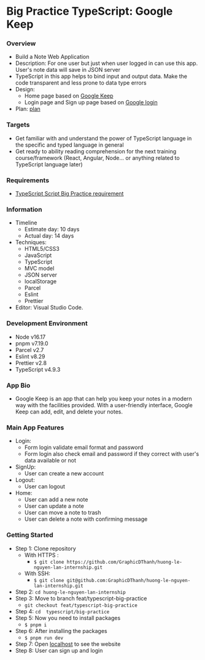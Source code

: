 # Big Practice TypeScript: Google Keep

### Overview

- Build a Note Web Application
- Description: For one user but just when user logged in can use this app. User's note data will save in JSON server
- TypeScript in this app helps to bind input and output data. Make the code transparent and less prone to data type errors
- Design:
  - Home page based on [Google Keep](https://keep.google.com/)
  - Login page and Sign up page based on [Google login](https://accounts.google.com/v3/signin/identifier?dsh=S604568833%3A1669618114483646&hl=vi&flowName=GlifWebSignIn&flowEntry=ServiceLogin&ifkv=ARgdvAs4p4kElAglL315rF4bWPsa1lvmR-Q-Dtq5aE-k0fgPr0CXJShwoVW7SpdWCpLZPMwSNGQ5Jg)
- Plan: [plan](https://docs.google.com/document/d/1PmVpm1iUnGtteS2p_BiP2o6RohPkYhZL015WfNVRzwA/edit#heading=h.xkxditrpo70s)

### Targets

- Get familiar with and understand the power of TypeScript language in the specific and typed language in general
- Get ready to ability reading comprehension for the next training course/framework (React, Angular, Node… or anything related to TypeScript language later)

### Requirements

- [TypeScript Script Big Practice requirement](https://docs.google.com/document/d/1LBgy__yR98Ml9-ABkef3TgRHJSRqAO7F6Os755pLrN0/edit#heading=h.sq2199c0soky)

### Information

- Timeline
  - Estimate day: 10 days
  - Actual day: 14 days
- Techniques:
  - HTML5/CSS3
  - JavaScript
  - TypeScript
  - MVC model
  - JSON server
  - localStorage
  - Parcel
  - Eslint
  - Prettier
- Editor: Visual Studio Code.

### Development Environment

- Node v16.17
- pnpm v7.19.0
- Parcel v2.7
- Eslint v8.29
- Prettier v2.8
- TypeScript v4.9.3

### App Bio

- Google Keep is an app that can help you keep your notes in a modern way with the facilities provided. With a user-friendly interface, Google Keep can add, edit, and delete your notes.

### Main App Features

- Login:
  - Form login validate email format and password
  - Form login also check email and password if they correct with user's data available or not
- SignUp:
  - User can create a new account
- Logout:
  - User can logout
- Home:
  - User can add a new note
  - User can update a note
  - User can move a note to trash
  - User can delete a note with confirming message

### Getting Started

- Step 1: Clone repository
  - With HTTPS :
    - `$ git clone https://github.com/GraphicDThanh/huong-le-nguyen-lan-internship.git`
  - With SSH:
    - `$ git clone git@github.com:GraphicDThanh/huong-le-nguyen-lan-internship.git`
- Step 2: `cd huong-le-nguyen-lan-internship`
- Step 3: Move to branch feat/typescript-big-practice
  - `git checkout feat/typescript-big-practice`
- Step 4: `cd  typescript/big-practice`
- Step 5: Now you need to install packages
  - `$ pnpm i`
- Step 6: After installing the packages
  - `$ pnpm run dev`
- Step 7: Open [localhost](http://localhost:1234) to see the website
- Step 8: User can sign up and login
